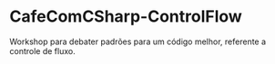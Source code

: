 # CafeComCSharp-ControlFlow
Workshop para debater padrões para um código melhor, referente a controle de fluxo.
